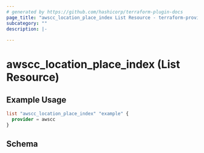 ```yaml
---
# generated by https://github.com/hashicorp/terraform-plugin-docs
page_title: "awscc_location_place_index List Resource - terraform-provider-awscc"
subcategory: ""
description: |-
  
---
```


# awscc_location_place_index (List Resource)



## Example Usage

```terraform
list "awscc_location_place_index" "example" {
  provider = awscc
}
```

<!-- schema generated by tfplugindocs -->
## Schema
